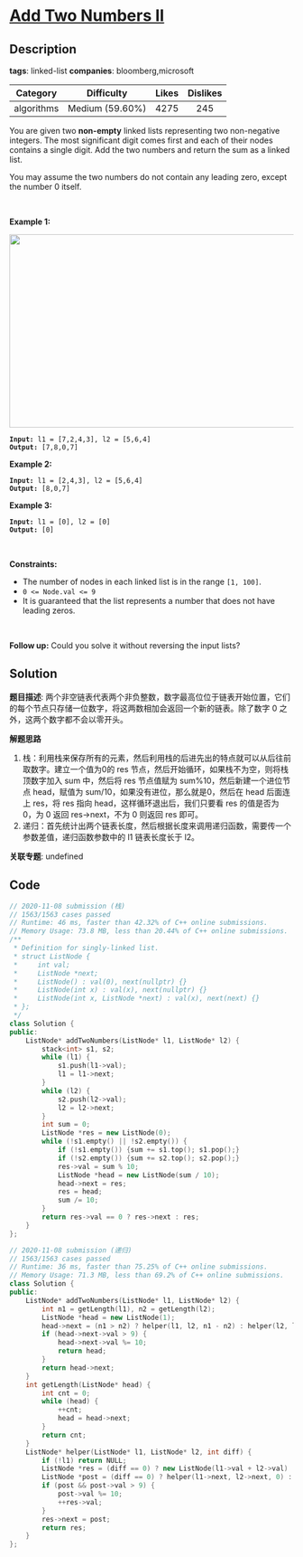# [Add Two Numbers II](https://leetcode.com/problems/add-two-numbers-ii/description/)

## Description

**tags**: linked-list
**companies**: bloomberg,microsoft

| Category | Difficulty | Likes | Dislikes |
| :------: | :--------: | :---: | :------: |
| algorithms | Medium (59.60%) | 4275 | 245 |

<p>You are given two <strong>non-empty</strong> linked lists representing two non-negative integers. The most significant digit comes first and each of their nodes contains a single digit. Add the two numbers and return the sum as a linked list.</p>

<p>You may assume the two numbers do not contain any leading zero, except the number 0 itself.</p>

<p>&nbsp;</p>
<p><strong class="example">Example 1:</strong></p>
<img alt="" src="https://assets.leetcode.com/uploads/2021/04/09/sumii-linked-list.jpg" style="width: 523px; height: 342px;" />
<pre><code><strong>Input:</strong> l1 = [7,2,4,3], l2 = [5,6,4]
<strong>Output:</strong> [7,8,0,7]</code></pre>

<p><strong class="example">Example 2:</strong></p>

<pre><code><strong>Input:</strong> l1 = [2,4,3], l2 = [5,6,4]
<strong>Output:</strong> [8,0,7]</code></pre>

<p><strong class="example">Example 3:</strong></p>

<pre><code><strong>Input:</strong> l1 = [0], l2 = [0]
<strong>Output:</strong> [0]</code></pre>

<p>&nbsp;</p>
<p><strong>Constraints:</strong></p>

<ul>
	<li>The number of nodes in each linked list is in the range <code>[1, 100]</code>.</li>
	<li><code>0 &lt;= Node.val &lt;= 9</code></li>
	<li>It is guaranteed that the list represents a number that does not have leading zeros.</li>
</ul>

<p>&nbsp;</p>
<p><strong>Follow up:</strong>&nbsp;Could you solve it without reversing the input lists?</p>



## Solution

**题目描述**: 两个非空链表代表两个非负整数，数字最高位位于链表开始位置，它们的每个节点只存储一位数字，将这两数相加会返回一个新的链表。除了数字 0 之外，这两个数字都不会以零开头。

**解题思路**

1. 栈：利用栈来保存所有的元素，然后利用栈的后进先出的特点就可以从后往前取数字。建立一个值为0的 res 节点，然后开始循环，如果栈不为空，则将栈顶数字加入 sum 中，然后将 res 节点值赋为 sum%10，然后新建一个进位节点 head，赋值为 sum/10，如果没有进位，那么就是0，然后在 head 后面连上 res，将 res 指向 head，这样循环退出后，我们只要看 res 的值是否为 0，为 0 返回 res->next，不为 0 则返回 res 即可。
2. 递归：首先统计出两个链表长度，然后根据长度来调用递归函数，需要传一个参数差值，递归函数参数中的 l1 链表长度长于 l2。

**关联专题**: undefined

## Code

```cpp
// 2020-11-08 submission (栈)
// 1563/1563 cases passed
// Runtime: 46 ms, faster than 42.32% of C++ online submissions.
// Memory Usage: 73.8 MB, less than 20.44% of C++ online submissions.
/**
 * Definition for singly-linked list.
 * struct ListNode {
 *     int val;
 *     ListNode *next;
 *     ListNode() : val(0), next(nullptr) {}
 *     ListNode(int x) : val(x), next(nullptr) {}
 *     ListNode(int x, ListNode *next) : val(x), next(next) {}
 * };
 */
class Solution {
public:
    ListNode* addTwoNumbers(ListNode* l1, ListNode* l2) {
        stack<int> s1, s2;
        while (l1) {
            s1.push(l1->val);
            l1 = l1->next;
        }
        while (l2) {
            s2.push(l2->val);
            l2 = l2->next;
        }
        int sum = 0;
        ListNode *res = new ListNode(0);
        while (!s1.empty() || !s2.empty()) {
            if (!s1.empty()) {sum += s1.top(); s1.pop();}
            if (!s2.empty()) {sum += s2.top(); s2.pop();}
            res->val = sum % 10;
            ListNode *head = new ListNode(sum / 10);
            head->next = res;
            res = head;
            sum /= 10;
        }
        return res->val == 0 ? res->next : res;
    }
};
```

```cpp
// 2020-11-08 submission (递归)
// 1563/1563 cases passed
// Runtime: 36 ms, faster than 75.25% of C++ online submissions.
// Memory Usage: 71.3 MB, less than 69.2% of C++ online submissions.
class Solution {
public:
    ListNode* addTwoNumbers(ListNode* l1, ListNode* l2) {
        int n1 = getLength(l1), n2 = getLength(l2);
        ListNode *head = new ListNode(1);
        head->next = (n1 > n2) ? helper(l1, l2, n1 - n2) : helper(l2, l1, n2 - n1);
        if (head->next->val > 9) {
            head->next->val %= 10;
            return head;
        }
        return head->next;
    }
    int getLength(ListNode* head) {
        int cnt = 0;
        while (head) {
            ++cnt;
            head = head->next;
        }
        return cnt;
    }
    ListNode* helper(ListNode* l1, ListNode* l2, int diff) {
        if (!l1) return NULL;
        ListNode *res = (diff == 0) ? new ListNode(l1->val + l2->val) : new ListNode(l1->val);
        ListNode *post = (diff == 0) ? helper(l1->next, l2->next, 0) : helper(l1->next, l2, diff - 1);
        if (post && post->val > 9) {
            post->val %= 10;
            ++res->val;
        }
        res->next = post;
        return res;
    }
};
```
